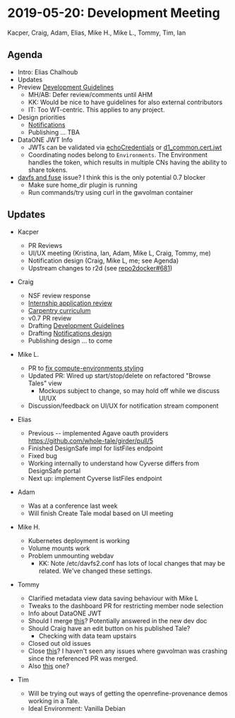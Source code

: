 2019-05-20: Development Meeting
===============================
Kacper, Craig, Adam, Elias, Mike H., Mike L., Tommy, Tim, Ian

Agenda
------
* Intro: Elias Chalhoub
* Updates
* Preview [Development Guidelines](https://docs.google.com/document/d/1itPWJvad8n8LoZIz7riHJwfpBzZYZHscz647JoruCFI)
    * MH/AB: Defer review/comments until AHM
    * KK: Would be nice to have guidelines for also external contributors
    * IT: Too WT-centric. This applies to any project.
* Design priorities
    * [Notifications](https://docs.google.com/document/d/1IkvsZqxxlIBaxVLT1yb1kWtGyDuJRo8ZzT1hsqke_NE/edit#)
    * Publishing ... TBA
* DataONE JWT Info
    * JWTs can be validated via [echoCredentials](https://releases.dataone.org/online/api-documentation-v2.0/apis/CN_APIs.html#CNDiagnostic.echoCredentials) or [d1_common.cert.jwt](https://github.com/DataONEorg/d1_python/blob/master/lib_common/src/d1_common/cert/jwt.py)
    * Coordinating nodes belong to `Environments`. The Environment handles the token, which results in multiple CNs having the ability to share tokens.
* [davfs and fuse](https://github.com/whole-tale/dashboard/issues/471) issue? I think this is the only potential 0.7 blocker
    * Make sure home_dir plugin is running
    * Run commands/try using curl in the gwvolman container

Updates
-------
* Kacper
    * PR Reviews
    * UI/UX meeting (Kristina, Ian, Adam, Mike L, Craig, Tommy, me)
    * Notification design (Craig, Mike L, me; see Agenda)
    * Upstream changes to r2d (see [repo2docker#681](https://github.com/jupyter/repo2docker/pull/681))

* Craig
    * NSF review response
    * [Internship application review](https://wholetale.org/2019/04/04/internships.html)
    * [Carpentry curriculum](https://drive.google.com/drive/u/0/folders/1Dqy-bKN9sq2nZCuv3Oqf6J2Qpp1XlsYF)
    * v0.7 PR review
    * Drafting [Development Guidelines](https://docs.google.com/document/d/1itPWJvad8n8LoZIz7riHJwfpBzZYZHscz647JoruCFI)
    * Drafting [Notifications design](https://docs.google.com/document/d/1IkvsZqxxlIBaxVLT1yb1kWtGyDuJRo8ZzT1hsqke_NE/edit#)
    * Publishing design ... to come

* Mike L.
    * PR to [fix compute-environments styling](https://github.com/whole-tale/dashboard/pull/479)
    * Updated PR: Wired up start/stop/delete on refactored "Browse Tales" view
        * Mockups subject to change, so may hold off while we discuss UI/UX
    * Discussion/feedback on UI/UX for notification stream component

* Elias
    * Previous -- implemented Agave oauth providers https://github.com/whole-tale/girder/pull/5
    * Finished DesignSafe impl for listFiles endpoint
    * Fixed bug 
    * Working internally to understand how Cyverse differs from DesignSafe portal
    * Next up: implement Cyverse listFiles endpoint

* Adam
    * Was at a conference last week
    * Will finish Create Tale modal based on UI meeting

* Mike H.
    * Kubernetes deployment is working
    * Volume mounts work
    * Problem unmounting webdav
        * KK: Note /etc/davfs2.conf has lots of local changes that may be related. We've changed these settings.

* Tommy
    * Clarified metadata view data saving behaviour with Mike L
    * Tweaks to the dashboard PR for restricting member node selection
    * Info about DataONE JWT
    * Should I merge [this](https://github.com/whole-tale/girder_wholetale/pull/301#event-2340882224)? Potentially answered in the new dev doc
    * Should Craig have an edit button on his published Tale?
        * Checking with data team upstairs
    * Closed out old issues 
    * Close [this](https://github.com/whole-tale/gwvolman/issues/67)? I haven't seen any issues where gwvolman was crashing since the referenced PR was merged.
    * Also [this](https://github.com/whole-tale/girder_wholetale/issues/51) one?

* Tim
    * Will be trying out ways of getting the openrefine-provenance demos working in a Tale.
    * Ideal Environment: Vanilla Debian
